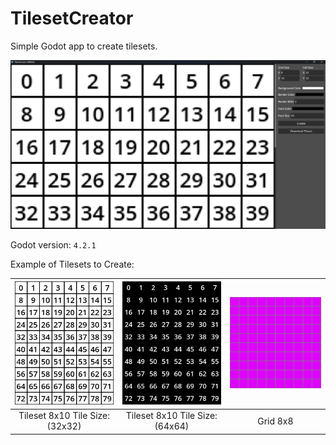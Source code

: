 # TilesetCreator
 Simple Godot app to create tilesets.

![Preview](./docs/AppPreview.png)

Godot version: `4.2.1`

Example of Tilesets to Create:

| <img src="./docs/Tileset.png" alt="Tileset" width="200"> | <img src="./docs/Tileset2.png" alt="Tileset2" width="200"> | <img src="./docs/Grid.png" alt="Grid" width="200"> |
|:--------------------------------------------------------:|:----------------------------------------------------------:|:--------------------------------------------------:|
| Tileset 8x10 Tile Size: (32x32)                          | Tileset 8x10 Tile Size: (64x64)                            | Grid 8x8                                           |




